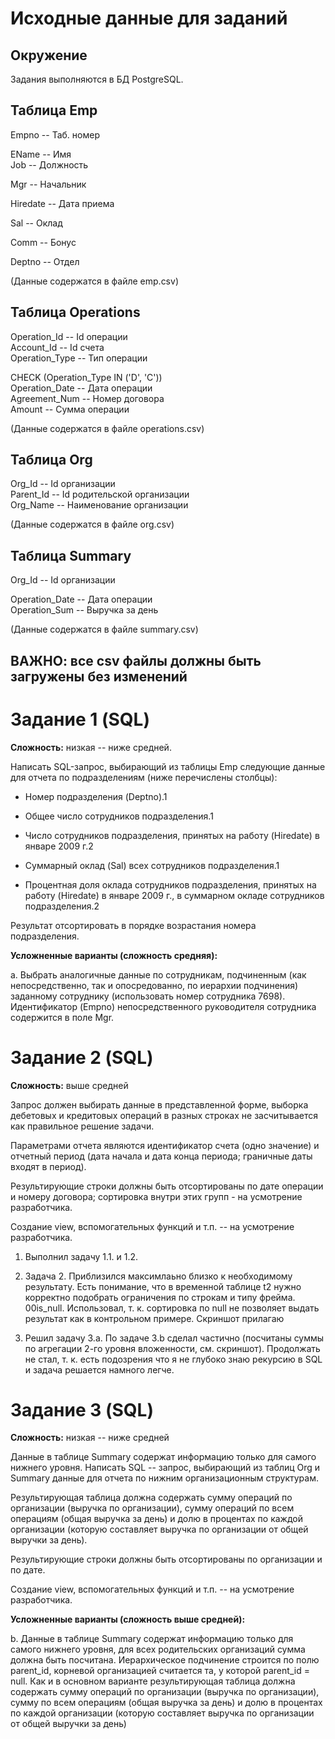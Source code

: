 # Исходные данные для заданий

## Окружение

Задания выполняются в БД PostgreSQL.

## Таблица Emp

Empno \-- Таб. номер

EName \-- Имя\
Job \-- Должность

Mgr \-- Начальник

Hiredate \-- Дата приема

Sal \-- Оклад

Comm \-- Бонус

Deptno \-- Отдел

(Данные содержатся в файле emp.csv)

## Таблица Operations

Operation_Id \-- Id операции\
Account_Id \-- Id счета\
Operation_Type \-- Тип операции

CHECK (Operation_Type IN (\'D\', \'C\'))\
Operation_Date \-- Дата операции\
Agreement_Num \-- Номер договора\
Amount \-- Сумма операции

(Данные содержатся в файле operations.csv)

## Таблица Org

Org_Id \-- Id организации\
Parent_Id \-- Id родительской организации\
Org_Name \-- Наименование организации

(Данные содержатся в файле org.csv)

## Таблица Summary

Org_Id \-- Id организации

Operation_Date \-- Дата операции\
Operation_Sum \-- Выручка за день

(Данные содержатся в файле summary.csv)

## ВАЖНО: все csv файлы должны быть загружены без изменений

# Задание 1 (SQL)

**Сложность:** низкая -- ниже средней.

Написать SQL-запрос, выбирающий из таблицы Emp следующие данные для
отчета по подразделениям (ниже перечислены столбцы):

-   Номер подразделения (Deptno).1

-   Общее число сотрудников подразделения.1

-   Число сотрудников подразделения, принятых на работу (Hiredate) в
    январе 2009 г.2

-   Суммарный оклад (Sal) всех сотрудников подразделения.1

-   Процентная доля оклада сотрудников подразделения, принятых на работу
    (Hiredate) в январе 2009 г., в суммарном окладе сотрудников
    подразделения.2

Результат отсортировать в порядке возрастания номера подразделения.

**Усложненные варианты (сложность средняя):**

a.  Выбрать аналогичные данные по сотрудникам, подчиненным (как
    непосредственно, так и опосредованно, по иерархии подчинения)
    заданному сотруднику (использовать номер сотрудника 7698).
    Идентификатор (Empno) непосредственного руководителя сотрудника
    содержится в поле Mgr.

# Задание 2 (SQL)

**Сложность:** выше средней

Запрос должен выбирать данные в представленной форме, выборка дебетовых
и кредитовых операций в разных строках не засчитывается как правильное
решение задачи.

Параметрами отчета являются идентификатор счета (одно значение) и
отчетный период (дата начала и дата конца периода; граничные даты входят
в период).

Результирующие строки должны быть отсортированы по дате операции и
номеру договора; сортировка внутри этих групп - на усмотрение
разработчика.

Создание view, вспомогательных функций и т.п. -- на усмотрение
разработчика.

1.  Выполнил задачу 1.1. и 1.2.

2.  Задача 2. Приблизился максимлаьно близко к необходимому результату.
    Есть понимание, что в временной таблице t2 нужно корректно подобрать
    ограничения по строкам и типу фрейма. 00is_null. Использовал, т. к.
    сортировка по null не позволяет выдать результат как в контрольном
    примере. Скриншот прилагаю

3.  Решил задачу 3.a. По задаче 3.b сделал частично (посчитаны суммы по
    агрегации 2-го уровня вложенности, см. скриншот). Продолжать не
    стал, т. к. есть подозрения что я не глубоко знаю рекурсию в SQL и
    задача решается намного легче.

# Задание 3 (SQL)

**Сложность:** низкая -- ниже средней

Данные в таблице Summary содержат информацию только для самого нижнего
уровня. Написать SQL -- запрос, выбирающий из таблиц Org и Summary
данные для отчета по нижним организационным структурам.

Результирующая таблица должна содержать сумму операций по организации
(выручка по организации), сумму операций по всем операциям (общая
выручка за день) и долю в процентах по каждой организации (которую
составляет выручка по организации от общей выручки за день).

Результирующие строки должны быть отсортированы по организации и по
дате.

Создание view, вспомогательных функций и т.п. -- на усмотрение
разработчика.

**Усложненные варианты (сложность выше средней):**

b.  Данные в таблице Summary содержат информацию только для самого
    нижнего уровня, для всех родительских организаций сумма должна быть
    посчитана. Иерархическое подчинение строится по полю parent_id,
    корневой организацией считается та, у которой parent_id = null. Как
    и в основном варианте результирующая таблица должна содержать сумму
    операций по организации (выручка по организации), сумму по всем
    операциям (общая выручка за день) и долю в процентах по каждой
    организации (которую составляет выручка по организации от общей
    выручки за день)
